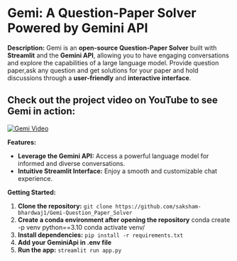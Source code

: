 

# Gemi: A Question-Paper Solver Powered by Gemini API

**Description:**
Gemi is an **open-source Question-Paper Solver** built with **Streamlit** and the **Gemini API**, allowing you to have engaging conversations and explore the capabilities of a large language model. Provide question paper,ask any question and get solutions for your paper and hold discussions through a **user-friendly** and **interactive interface**.

## Check out the project video on YouTube to see Gemi in action:
[![Gemi Video](https://img.youtube.com/vi/EecDxSmoQnc/0.jpg)](https://youtu.be/EecDxSmoQnc?si=k-c3j9Q3AHs65IrO)


**Features:**
- **Leverage the Gemini API:** Access a powerful language model for informed and diverse conversations.
- **Intuitive Streamlit Interface:** Enjoy a smooth and customizable chat experience.

**Getting Started:**

1. **Clone the repository:** `git clone https://github.com/saksham-bhardwaj1/Gemi-Question_Paper_Solver`
2. **Create a conda environment after opening the repository**
conda create -p venv python==3.10 conda activate venv/
4. **Install dependencies:** `pip install -r requirements.txt`
5. **Add your GeminiApi in .env file**
6. **Run the app:** `streamlit run app.py`

